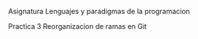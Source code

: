 
Asignatura   Lenguajes y paradigmas de la programacion 

Practica 3 Reorganizacion de ramas en Git
